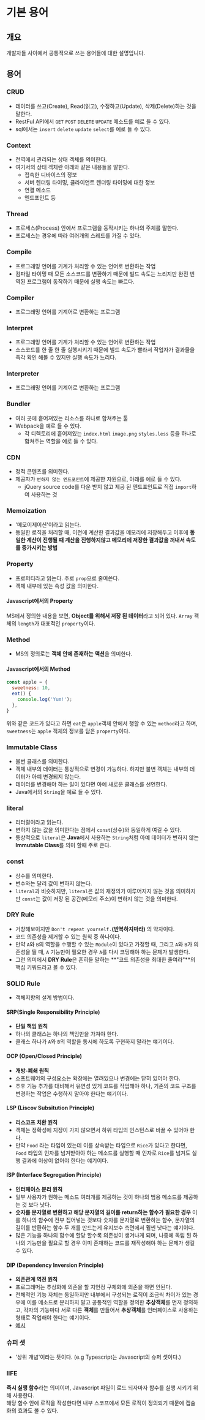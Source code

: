# 기본 용어
## 개요
개발자들 사이에서 공통적으로 쓰는 용어들에 대한 설명입니다.
## 용어
### CRUD
- 데이터를 쓰고(Create), Read(읽고), 수정하고(Update), 삭제(Delete)하는 것을 말한다.
- RestFul API에서 ```GET``` ```POST``` ```DELETE``` ```UPDATE``` 메소드를 예로 들 수 있다.
- sql에서는 ```insert``` ```delete``` ```update``` ```select```를 예로 들 수 있다.
### Context
- 전역에서 관리되는 상태 겍체를 의미한다.
- 여기서의 상태 겍체란 아래와 같은 내용들을 말한다.
  - 접속한 디바이스의 정보
  - 서버 렌더링 타이밍, 클라이언트 렌더링 타이밍에 대한 정보
  - 연결 메소드
  - 엔드포인트 등
### Thread
- 프로세스(Process) 안에서 프로그램을 동작시키는 하나의 주체를 말한다.
- 프로세스는 경우에 따라 여러개의 스레드를 가질 수 있다.
### Compile
- 프로그래밍 언어를 기계가 처리할 수 있는 언어로 변환하는 작업
- 컴파일 타이밍 때 모든 소스코드를 변환하기 때문에 빌드 속도는 느리지만 완전 번역된 프로그램이 동작하기 때문에 실행 속도는 빠르다.
### Compiler
- 프로그래밍 언어를 기계어로 변환하는 프로그램
### Interpret
- 프로그래밍 언어를 기계가 처리할 수 있는 언어로 변환하는 작업
- 소스코드를 한 줄 한 줄 실행시키기 때문에 빌드 속도가 빨라서 작업자가 결과물을 즉각 확인 해볼 수 있지만 실행 속도가 느리다.
### Interpreter
- 프로그래밍 언어를 기계어로 변환하는 프로그램
### Bundler
- 여러 곳에 흩어져있는 리소스를 하나로 합쳐주는 툴
- Webpack을 예로 들 수 있다.
  - 각 디렉토리에 흩어져있는 ```index.html``` ```image.png``` ```styles.less``` 등을 하나로 합쳐주는 역할을 예로 들 수 있다.
### CDN
- 정적 콘텐츠를 의미한다.
- 제공자가 ```변하지 않는 엔드포인트```에 제공한 자원으로, 아래를 예로 들 수 있다.
  - jQuery source code를 다운 받지 않고 제공 된 엔드포인트로 직접 ```import```하여 사용하는 것
### Memoization
- '메모이제이션'이라고 읽는다.
- 동일한 로직을 처리할 때, 이전에 계산한 결과값을 메모리에 저장해두고 이후에 **동일한 계산이 진행될 때 계산을 진행하지않고 메모리에 저장한 결과값을 꺼내서 속도를 증가시키는 방법**
### Property
- 프로퍼티라고 읽는다. 주로 ```prop```으로 줄여쓴다.
- 객체 내부에 있는 속성 값을 의미한다.
#### Javascript에서의 Property
MS에서 정의한 내용을 보면, **Object를 위해서 저장 된 데이터**라고 되어 있다. ```Array``` 객체의 ```length```가 대표적인 ```property```이다.
### Method
- MS의 정의로는 **객체 안에 존재하는 액션**을 의미한다.
#### Javascript에서의 Method
```javascript
const apple = {
  sweetness: 10,
  eat() {
    console.log('Yum!');
  },
}
```
위와 같은 코드가 있다고 하면 ```eat```은 ```apple```객체 안에서 행할 수 있는 ```method```라고 하며, ```sweetness```는 ```apple``` 객체의 정보를 담은 ```property```이다.
### Immutable Class
- 불변 클래스를 의미한다.
- 객체 내부의 데이터는 통상적으로 변경이 가능하다. 하지만 불변 객체는 내부의 데이터가 아예 변경되지 않는다.
- 데이터를 변경해야 하는 일이 있다면 아예 새로운 클래스를 선언한다.
- Java에서의 ```String```을 예로 들 수 있다.
### literal
- 리터럴이라고 읽는다.
- 변하지 않는 값을 의미한다는 점에서 ```const```(상수)와 동일하게 여길 수 있다.
- 통상적으로 ```literal```은 **Java**에서 사용하는 ```String```처럼 아예 데이터가 변하지 않는 **Immutable Class**를 의미 할때 주로 쓴다.
### const
- 상수를 의미한다.
- 변수와는 달리 값이 변하지 않는다.
- ```literal```과 비슷하지만, ```literal```은 값의 재정의가 이루어지지 않는 것을 의미하지만 ```const```는 값이 저장 된 공간(메모리 주소)이 변하지 않는 것을 의미한다.
### DRY Rule
- 거창해보이지만 ```Don't repeat yourself.```**(반복하지마라)** 의 약자이다.
- 코드 의존성을 제거할 수 있는 원칙 중 하나이다.
- 만약 ```A```와 ```B```의 역할을 수행할 수 있는 ```Module```이 있다고 가정할 때, 그리고 ```A```와 ```B```가 의존성을 띌 때, ```A``` 기능만이 필요한 경우 ```A```를 다시 코딩해야 하는 문제가 발생한다.
- 그런 의미에서 **DRY Rule**은 흔히들 말하는 **"코드 의존성을 최대한 줄여라"**의 핵심 키워드라고 볼 수 있다.
### SOLID Rule
- 객체지향의 설계 방법이다.
#### SRP(Single Responsibility Principle)
- **단일 책임 원칙**
- 하나의 클래스는 하나의 책임만을 가져야 한다.
- 클래스 하나가 ```A```와 ```B```의 역할을 동시에 하도록 구현하지 말라는 얘기이다.
#### OCP (Open/Closed Principle)
- **개방-폐쇄 원칙**
- 소프트웨어의 구성요소는 확장에는 열려있으나 변경에는 닫혀 있어야 한다.
- 추후 기능 추가를 대비해서 유연성 있게 코드를 작업해야 하나, 기존의 코드 구조를 변경하는 작업은 수행하지 말아야 한다는 얘기이다.
#### LSP (Liscov Subsitution Principle)
- **리스코프 치환 원칙**
- 객체는 정확성에 지장이 가지 않으면서 하위 타입의 인스턴스로 바꿀 수 있어야 한다.
- 만약 ```Food``` 라는 타입이 있는데 이를 상속받는 타입으로 ```Rice```가 있다고 한다면, ```Food``` 타입의 인자를 넘겨받아야 하는 메소드를 실행할 때 인자로 ```Rice```를 넘겨도 실행 결과에 이상이 없어야 한다는 얘기이다.
#### ISP (Interface Segregation Principle)
- **인터페이스 분리 원칙**
- 일부 사용자가 원하는 메소드 여러개를 제공하는 것이 하나의 범용 메소드를 제공하는 것 보다 낫다.
- **숫자를 문자열로 변환하고 해당 문자열의 길이를 return하는 함수가 필요한 경우** 이를 하나의 함수에 전부 집어넣는 것보다 숫자를 문자열로 변환하는 함수, 문자열의 길이를 반환하는 함수 두 개를 만드는게 유지보수 측면에서 훨씬 낫다는 얘기이다.
- 많은 기능을 하나의 함수에 할당 할수록 의존성이 생겨나게 되며, 나중에 독립 된 하나의 기능만을 필요로 할 경우 이미 존재하는 코드를 재작성해야 하는 문제가 생길 수 있다.
#### DIP (Dependency Inversion Principle)
- **의존관계 역전 원칙**
- 프로그래머는 추상화에 의존을 할 지언정 구체화에 의존을 하면 안된다.
- 전체적인 기능 자체는 동일하지만 내부에서 구성되는 로직이 조금씩 차이가 있는 경우에 이를 메소드로 분리하지 말고 공통적인 역할을 정의한 **추상객체**를 먼저 정의하고, 각자의 기능마다 서로 다른 **객체**를 만들어서 **추상객체**를 인터페이스로 사용하는 형태로 작업해야 한다는 얘기이다.
- [예시](https://huisam.tistory.com/entry/DIP)
### 슈퍼 셋
- '상위 개념'이라는 뜻이다. (e.g Typescript는 Javascript의 슈퍼 셋이다.)
### IIFE
**즉시 실행 함수**라는 의미이며, Javascript 파일이 로드 되자마자 함수를 실행 시키기 위해 사용한다.  
해당 함수 안에 로직을 작성한다면 내부 스코프에서 모든 로직이 정의되기 때문에 캡슐화의 효과도 볼 수 있다.

